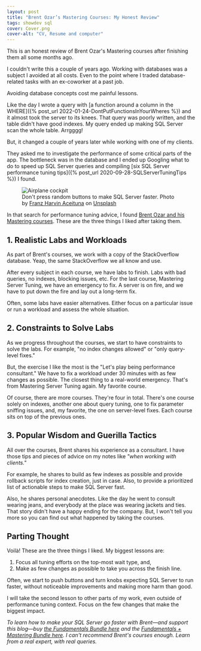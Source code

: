 ```yaml
---
layout: post
title: "Brent Ozar’s Mastering Courses: My Honest Review"
tags: showdev sql
cover: Cover.png
cover-alt: "CV, Resume and computer" 
---
```


This is an honest review of Brent Ozar's Mastering courses after finishing them all some months ago.

I couldn't write this a couple of years ago. Working with databases was a subject I avoided at all costs. Even to the point where I traded database-related tasks with an ex-coworker at a past job.

Avoiding database concepts cost me painful lessons.

Like the day I wrote a query with [a function around a column in the WHERE]({% post_url 2022-01-24-DontPutFunctionsInYourWheres %}) and it almost took the server to its knees. That query was poorly written, and the table didn't have good indexes. My query ended up making SQL Server scan the whole table. Arrgggg!

But, it changed a couple of years later while working with one of my clients.

They asked me to investigate the performance of some critical parts of the app. The bottleneck was in the database and I ended up Googling what to do to speed up SQL Server queries and compiling [six SQL Server performance tuning tips]({% post_url 2020-09-28-SQLServerTuningTips %}) I found.

<figure>
<img src="https://images.unsplash.com/photo-1509541206217-cde45c41aa6d?crop=entropy&cs=tinysrgb&fit=crop&fm=jpg&h=400&ixid=MnwxfDB8MXxyYW5kb218MHx8fHx8fHx8MTY0Nzg4MDExOQ&ixlib=rb-1.2.1&q=80&utm_campaign=api-credit&utm_medium=referral&utm_source=unsplash_source&w=600" alt="Airplane cockpit" />

<figcaption>Don't press random buttons to make SQL Server faster. Photo by <a href="https://unsplash.com/@franzharvin?utm_source=unsplash&utm_medium=referral&utm_content=creditCopyText">Franz Harvin Aceituna</a> on <a href="https://unsplash.com/s/photos/air-plane-cockpit?utm_source=unsplash&utm_medium=referral&utm_content=creditCopyText">Unsplash</a></figcaption>
</figure>

In that search for performance tuning advice, I found <a href="https://training.brentozar.com/?affcode=920087_fhe3khrq" target="_blank" rel="noopener noreferrer">Brent Ozar and his Mastering courses</a>. These are the three things I liked after taking them.

## 1. Realistic Labs and Workloads

As part of Brent's courses, we work with a copy of the StackOverflow database. Yeap, the same StackOverflow we all know and use. 

After every subject in each course, we have labs to finish. Labs with bad queries, no indexes, blocking issues, etc. For the last course, Mastering Server Tuning, we have an emergency to fix. A server is on fire, and we have to put down the fire and lay out a long-term fix.

Often, some labs have easier alternatives. Either focus on a particular issue or run a workload and assess the whole situation.

## 2. Constraints to Solve Labs

As we progress throughout the courses, we start to have constraints to solve the labs. For example, "no index changes allowed" or "only query-level fixes."

But, the exercise I like the most is the "Let's play being performance consultant." We have to fix a workload under 30 minutes with as few changes as possible. The closest thing to a real-world emergency. That's from Mastering Server Tuning again. My favorite course.

Of course, there are more courses. They're four in total. There's one course solely on indexes, another one about query tuning, one to fix parameter sniffing issues, and, my favorite, the one on server-level fixes. Each course sits on top of the previous ones.

## 3. Popular Wisdom and Guerilla Tactics

All over the courses, Brent shares his experience as a consultant. I have those tips and pieces of advice on my notes like _"when working with clients."_

For example, he shares to build as few indexes as possible and provide rollback scripts for index creation, just in case. Also, to provide a prioritized list of actionable steps to make SQL Server fast.

Also, he shares personal anecdotes. Like the day he went to consult wearing jeans, and everybody at the place was wearing jackets and ties. That story didn't have a happy ending for the company. But, I won't tell you more so you can find out what happened by taking the courses.

## Parting Thought

Voilà! These are the three things I liked. My biggest lessons are:

1. Focus all tuning efforts on the top-most wait type, and,
2. Make as few changes as possible to take you across the finish line.

Often, we start to push buttons and turn knobs expecting SQL Server to run faster, without noticeable improvements and making more harm than good.

I will take the second lesson to other parts of my work, even outside of performance tuning context. Focus on the few changes that make the biggest impact.

_To learn how to make your SQL Server go faster with Brent—and support this blog—buy <a href="https://training.brentozar.com/p/recorded-class-season-pass-fundamentals?affcode=920087_fhe3khrq" target="_blank" rel="noopener noreferrer">the Fundamentals Bundle here</a> and the <a href="https://training.brentozar.com/p/fundamentals-and-mastering-bundle?affcode=920087_fhe3khrq" target="_blank" rel="noopener noreferrer">Fundamentals + Mastering Bundle here</a>. I can't recommend Brent's courses enough. Learn from a real expert, with real queries._